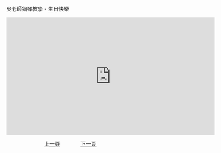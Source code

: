 ﻿---
keywords: 吳老師鋼琴教學 - 生日快樂
---
吳老師鋼琴教學 - 生日快樂
<iframe width="560" height="315" src="https://www.youtube.com/embed/WQR8uVktMfg" title="生日快樂" frameborder="0" allow="accelerometer; autoplay; clipboard-write; encrypted-media; gyroscope; picture-in-picture; web-share" allowfullscreen></iframe>


&nbsp;&nbsp;&nbsp;&nbsp;&nbsp;&nbsp;&nbsp;&nbsp;&nbsp;&nbsp;&nbsp;&nbsp;
&nbsp;&nbsp;&nbsp;&nbsp;&nbsp;&nbsp;&nbsp;&nbsp;&nbsp;&nbsp;&nbsp;&nbsp;
[上一頁](T-SantaLucia-1)
&nbsp;&nbsp;&nbsp;&nbsp;&nbsp;&nbsp;&nbsp;&nbsp;&nbsp;&nbsp;&nbsp;&nbsp;
[下一頁](T-Butterfly)






